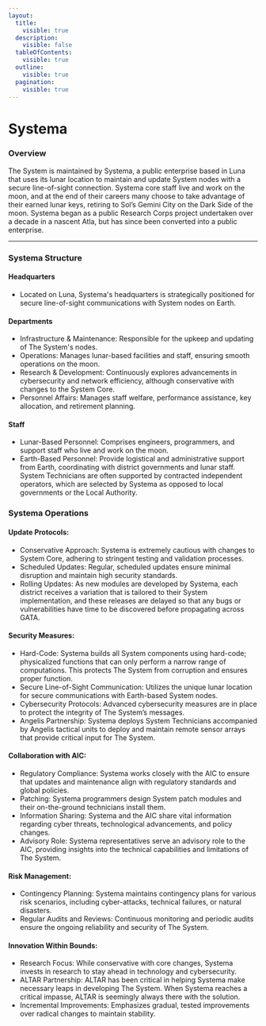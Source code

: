 ```yaml
---
layout:
  title:
    visible: true
  description:
    visible: false
  tableOfContents:
    visible: true
  outline:
    visible: true
  pagination:
    visible: true
---
```


# Systema

### Overview

The System is maintained by Systema, a public enterprise based in Luna that uses its lunar location to maintain and update System nodes with a secure line-of-sight connection. Systema core staff live and work on the moon, and at the end of their careers many choose to take advantage of their earned lunar keys, retiring to Sol’s Gemini City on the Dark Side of the moon. Systema began as a public Research Corps project undertaken over a decade in a nascent Atla, but has since been converted into a public enterprise.

***

### **Systema Structure**

#### **Headquarters**

* Located on Luna, Systema's headquarters is strategically positioned for secure line-of-sight communications with System nodes on Earth.

#### **Departments**

* Infrastructure & Maintenance: Responsible for the upkeep and updating of The System's nodes.
* Operations: Manages lunar-based facilities and staff, ensuring smooth operations on the moon.
* Research & Development: Continuously explores advancements in cybersecurity and network efficiency, although conservative with changes to the System Core.
* Personnel Affairs: Manages staff welfare, performance assistance, key allocation, and retirement planning.

#### **Staff**

* Lunar-Based Personnel: Comprises engineers, programmers, and support staff who live and work on the moon.
* Earth-Based Personnel: Provide logistical and administrative support from Earth, coordinating with district governments and lunar staff. System Technicians are often supported by contracted independent operators, which are selected by Systema as opposed to local governments or the Local Authority.

### **Systema Operations**

#### **Update Protocols:**

* Conservative Approach: Systema is extremely cautious with changes to System Core, adhering to stringent testing and validation processes.
* Scheduled Updates: Regular, scheduled updates ensure minimal disruption and maintain high security standards.
* Rolling Updates: As new modules are developed by Systema, each district receives a variation that is tailored to their System implementation, and these releases are delayed so that any bugs or vulnerabilities have time to be discovered before propagating across GATA.

#### **Security Measures:**

* Hard-Code: Systema builds all System components using hard-code; physicalized functions that can only perform a narrow range of computations. This protects The System from corruption and ensures proper function.
* Secure Line-of-Sight Communication: Utilizes the unique lunar location for secure communications with Earth-based System nodes.
* Cybersecurity Protocols: Advanced cybersecurity measures are in place to protect the integrity of The System’s messages.
* Angelis Partnership: Systema deploys System Technicians accompanied by Angelis tactical units to deploy and maintain remote sensor arrays that provide critical input for The System.

#### **Collaboration with AIC:**

* Regulatory Compliance: Systema works closely with the AIC to ensure that updates and maintenance align with regulatory standards and global policies.
* Patching: Systema programmers design System patch modules and their on-the-ground technicians install them.
* Information Sharing: Systema and the AIC share vital information regarding cyber threats, technological advancements, and policy changes.
* Advisory Role: Systema representatives serve an advisory role to the AIC, providing insights into the technical capabilities and limitations of The System.

#### **Risk Management:**

* Contingency Planning: Systema maintains contingency plans for various risk scenarios, including cyber-attacks, technical failures, or natural disasters.
* Regular Audits and Reviews: Continuous monitoring and periodic audits ensure the ongoing reliability and security of The System.

#### **Innovation Within Bounds:**

* Research Focus: While conservative with core changes, Systema invests in research to stay ahead in technology and cybersecurity.
* ALTAR Partnership: ALTAR has been critical in helping Systema make necessary leaps in developing The System. When Systema reaches a critical impasse, ALTAR is seemingly always there with the solution.
* Incremental Improvements: Emphasizes gradual, tested improvements over radical changes to maintain stability.
